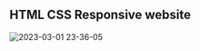 <h2>HTML CSS Responsive website</h2>

![2023-03-01 23-36-05](https://user-images.githubusercontent.com/108582184/222260074-9cf4cc0d-b8e7-446e-ab75-5ba632064be9.gif)
